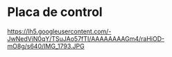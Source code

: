 # Placa de control #
https://lh5.googleusercontent.com/-JwNedViN0qY/TSuJAo57fTI/AAAAAAAAGm4/raHiOD-mO8g/s640/IMG_1793.JPG